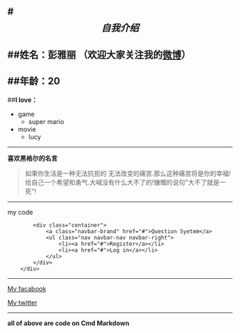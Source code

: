 #$$ 自我介绍 $$
---
##**姓名**：彭雅丽 （**欢迎大家关注我的[微博](http://weibo.com/aileyet)）**
----------
##**年龄**：20
----------
##**I love：**
* game
    * super mario
* movie
    * lucy
    
----------
**喜欢黑格尔的名言**
> 如果你生活是一种无法抗拒的 无法改变的痛苦.那么这种痛苦将是你的幸福! 给自己一个希望和勇气.大喊没有什么大不了的!慷慨的说句"大不了就是一死"!


----------

my code

```    <div class="navbar navbar-inverse navbar-fixed-top" role="navigation">
        <div class="container">
			<a class="navbar-brand" href="#">Question Syetem</a>
			<ul class="nav navbar-nav navbar-right">
				<li><a href="#">Register</a></li>
				<li><a href="#">Log in</a></li>
			</ul>
        </div>
    </div>
```

----------


[My facabook][2]


 [My twitter][3]


  [1]: http://pan.baidu.com/disk/home#path=%252Fpicture
  [2]: https://www.facebook.com/ailey.peng
  [3]: https://twitter.com/Alee461544762
  


----------
**all of above are code on Cmd Markdown**
